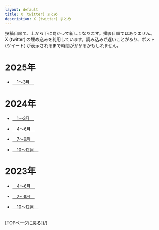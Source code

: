 ```yaml
---
layout: default
title: X (twitter) まとめ
description: X (twitter) まとめ
---
```


<p>
投稿日順で、上から下に向かって新しくなります。撮影日順ではありません。<br>
X (twitter) の埋め込みを利用しています。読み込みが遅いことがあり、ポスト (ツイート) が表示されるまで時間がかかるかもしれません。
</p>

# 2025年

* [&emsp;1～3月&emsp;](./2025/Q1)

# 2024年

* [&emsp;1～3月&emsp;](./2024/Q1)

* [&emsp;4～6月&emsp;](./2024/Q2)

* [&emsp;7～9月&emsp;](./2024/Q3)

* [&emsp;10～12月&emsp;](./2024/Q4)

# 2023年

* [&emsp;4～6月&emsp;](./2023/Q2)

* [&emsp;7～9月&emsp;](./2023/Q3)

* [&emsp;10～12月&emsp;](./2023/Q4)

<br>
[TOPページに戻る](/)
